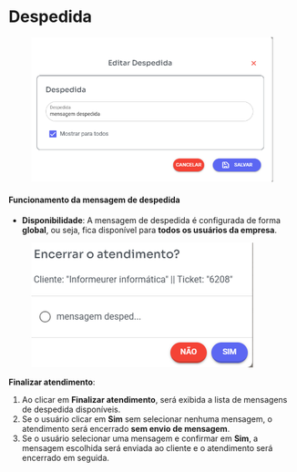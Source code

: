# Despedida

<figure><img src="../../.gitbook/assets/image (3) (1) (1) (1).png" alt=""><figcaption></figcaption></figure>

#### Funcionamento da mensagem de despedida

* **Disponibilidade**: A mensagem de despedida é configurada de forma **global**, ou seja, fica disponível para **todos os usuários da empresa**.

<figure><img src="../../.gitbook/assets/image (1) (1) (1) (1) (1) (1) (1) (1).png" alt=""><figcaption></figcaption></figure>

**Finalizar atendimento**:

1. Ao clicar em **Finalizar atendimento**, será exibida a lista de mensagens de despedida disponíveis.
2. Se o usuário clicar em **Sim** sem selecionar nenhuma mensagem, o atendimento será encerrado **sem envio de mensagem**.
3. Se o usuário selecionar uma mensagem e confirmar em **Sim**, a mensagem escolhida será enviada ao cliente e o atendimento será encerrado em seguida.

